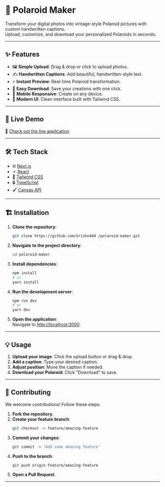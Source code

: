 # 📸 **Polaroid Maker**
Transform your digital photos into vintage-style Polaroid pictures with custom handwritten captions.  
Upload, customize, and download your personalized Polaroids in seconds.

---

## ✨ **Features**
- 🖼️ **Simple Upload**: Drag & drop or click to upload photos.  
- ✍️ **Handwritten Captions**: Add beautiful, handwritten-style text.  
- ⚡ **Instant Preview**: Real-time Polaroid transformation.  
- 💾 **Easy Download**: Save your creations with one click.  
- 📱 **Mobile Responsive**: Create on any device.  
- 🎨 **Modern UI**: Clean interface built with Tailwind CSS.

---

## 🚀 **Live Demo**
🔗 [Check out the live application](https://polaroidpix.vercel.app/)

---

## 🛠️ **Tech Stack**
- 🌐 [Next.js](https://nextjs.org/)  
- ⚛️ [React](https://reactjs.org/)  
- 🎨 [Tailwind CSS](https://tailwindcss.com/)  
- 🔒 [TypeScript](https://www.typescriptlang.org/)  
- 🖌️ [Canvas API](https://developer.mozilla.org/en-US/docs/Web/API/Canvas_API)  

---

## 🏗️ **Installation**
1. **Clone the repository**:  
   ```bash
   git clone https://github.com/krishn404 /polaroid-maker.git
   ```
2. **Navigate to the project directory**:  
   ```bash
   cd polaroid-maker
   ```
3. **Install dependencies**:  
   ```bash
   npm install
   # or
   yarn install
   ```
4. **Run the development server**:  
   ```bash
   npm run dev
   # or
   yarn dev
   ```
5. **Open the application**:  
   Navigate to [http://localhost:3000](http://localhost:3000).

---

## 💡 **Usage**
1. **Upload your image**: Click the upload button or drag & drop.  
2. **Add a caption**: Type your desired caption.  
3. **Adjust position**: Move the caption if needed.  
4. **Download your Polaroid**: Click "Download" to save.

---

## 🤝 **Contributing**
We welcome contributions! Follow these steps:
1. **Fork the repository**.  
2. **Create your feature branch**:  
   ```bash
   git checkout -b feature/amazing-feature
   ```
3. **Commit your changes**:  
   ```bash
   git commit -m 'Add some amazing feature'
   ```
4. **Push to the branch**:  
   ```bash
   git push origin feature/amazing-feature
   ```
5. **Open a Pull Request**.

---

